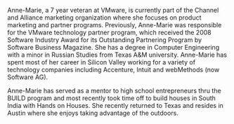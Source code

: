 ﻿---
name: Anne-Marie Clegg
description: Senior Partner Marketing Manager, VMware
picture: anne-marie.jpg

---

Anne-Marie, a 7 year veteran at VMware, is currently part of the Channel and Alliance marketing organization where she focuses on product marketing and partner programs. Previously, Anne-Marie was responsible for the VMware technology partner program, which received the 2008 Software Industry Award for its Outstanding Partnering Program by Software Business Magazine.  She has a degree in Computer Engineering with a minor in Russian Studies from Texas A&M university. Anne-Marie has spent most of her career in Silicon Valley working for a variety of technology companies including Accenture, Intuit and webMethods (now Software AG).

Anne-Marie has served as a mentor to high school entrepreneurs thru the BUILD program and most recently took time off to build houses in South India with Hands on Houses.  She recently returned to Texas and resides in Austin where she enjoys taking advantage of the outdoors.

